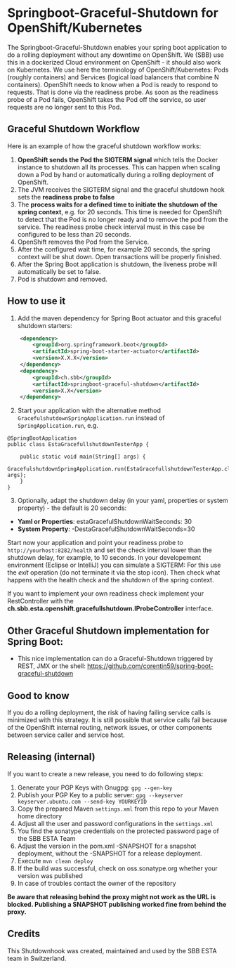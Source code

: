 Springboot-Graceful-Shutdown for OpenShift/Kubernetes
=
The Springboot-Graceful-Shutdown enables your spring boot application to do a rolling deployment without any downtime on OpenShift.
We (SBB) use this in a dockerized Cloud environment on OpenShift - it should also work on Kubernetes.
We use here the terminology of OpenShift/Kubernetes: Pods (roughly containers) and Services (logical load balancers that combine N containers).
OpenShift needs to know when a Pod is ready to respond to requests. That is done via the readiness probe.
As soon as the readiness probe of a Pod fails, OpenShift takes the Pod off the service, so user requests are no longer sent to this Pod.  

Graceful Shutdown Workflow
--
Here is an example of how the graceful shutdown workflow works:
1. **OpenShift sends the Pod the SIGTERM signal** which tells the Docker instance to shutdown all its processes. 
This can happen when scaling down a Pod by hand or automatically during a rolling deployment of OpenShift.
2. The JVM receives the SIGTERM signal and the graceful shutdown hook sets the **readiness probe to false**
3. The **process waits for a defined time to initiate the shutdown of the spring context**, e.g. for 20 seconds. 
This time is needed for OpenShift to detect that the Pod is no longer ready and to remove the pod from the service. 
The readiness probe check interval must in this case be configured to be less than 20 seconds.
4. OpenShift removes the Pod from the Service.
5. After the configured wait time, for example 20 seconds, the spring context will be shut down. Open transactions will be properly finished. 
6. After the Spring Boot application is shutdown, the liveness probe will automatically be set to false. 
7. Pod is shutdown and removed.

How to use it
--
1. Add the maven dependency for Spring Boot actuator and this graceful shutdown starters: 
```xml 
    <dependency>
        <groupId>org.springframework.boot</groupId>
        <artifactId>spring-boot-starter-actuator</artifactId>
        <version>X.X.X</version>
    </dependency>
    <dependency>
        <groupId>ch.sbb</groupId>
        <artifactId>springboot-graceful-shutdown</artifactId>
        <version>X.X</version>
    </dependency>
```

2. Start your application with the alternative method ```GracefulshutdownSpringApplication.run``` instead of ```SpringApplication.run```, e.g. 

```
@SpringBootApplication
public class EstaGracefullshutdownTesterApp {

    public static void main(String[] args) {
        GracefulshutdownSpringApplication.run(EstaGracefullshutdownTesterApp.class, args);
    }
}
```


3. Optionally, adapt the shutdown delay (in your yaml, properties or system property) - the default is 20 seconds:
- **Yaml or Properties**: estaGracefulShutdownWaitSeconds: 30  
- **System Property**: -DestaGracefulShutdownWaitSeconds=30


Start now your application and point your readiness probe to ```http://yourhost:8282/health``` and set the check interval lower than the shutdown delay, for example, to 10 seconds.
In your developement environment (Eclipse or IntelliJ) you can simulate a SIGTERM: For this use the _exit_ operation (do not terminate it via the stop icon). Then check what 
happens with the health check and the shutdown of the spring context.

If you want to implement your own readiness check implement your RestController with the **ch.sbb.esta.openshift.gracefullshutdown.IProbeController** interface.


Other Graceful Shutdown implementation for Spring Boot:
--
- This nice implementation can do a Graceful-Shutdown triggered by REST, JMX or the shell: https://github.com/corentin59/spring-boot-graceful-shutdown


Good to know
--
If you do a rolling deployment, the risk of having failing service calls is minimized with this strategy. 
It is still possible that service calls fail because of the OpenShift internal routing, network issues, 
or other components between service caller and service host.

Releasing (internal)
--
If you want to create a new release, you need to do following steps:
1. Generate your PGP Keys with Gnugpg: ```gpg --gen-key```
2. Publish your PGP Key to a public server: ```gpg --keyserver keyserver.ubuntu.com --send-key YOURKEYID```
2. Copy the prepared Maven ```settings.xml``` from this repo to your Maven home directory
3. Adjust all the user and password configurations in the ```settings.xml```
4. You find the sonatype credentials on the protected password page of the SBB ESTA Team 
5. Adjust the version in the pom.xml -SNAPSHOT for a snapshot deployment, without the -SNAPSHOT for a release deployment.
6. Execute ```mvn clean deploy```
7. If the build was successful, check on oss.sonatype.org whether your version was published
8. In case of troubles contact the owner of the repository


**Be aware that releasing behind the proxy might not work as the URL is blocked.
 Publishing a SNAPSHOT publishing worked fine from behind the proxy.**


Credits
--
This Shutdownhook was created, maintained and used by the SBB ESTA team in Switzerland. 

